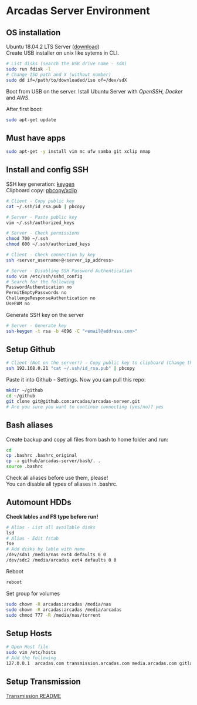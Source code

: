 # Arcadas Server Environment

## OS installation

Ubuntu 18.04.2 LTS Server ([download](https://ubuntu.com/download/server)) \
Create USB installer on unix like sytems in CLI.

```sh
# List disks (search the USB drive name - sdX)
sudo run fdisk -l
# Change ISO path and X (without number)
sudo dd if=/path/to/downloaded/iso of=/dev/sdX
```

Boot from USB on the server. Istall Ubuntu Server with *OpenSSH, Docker* and *AWS*.

After first boot:

```sh
sudo apt-get update
```

## Must have apps

```sh
sudo apt-get -y install vim mc ufw samba git xclip nmap
```

## Install and config SSH

SSH key generation: [keygen](https://www.ssh.com/ssh/keygen/) \
Clipboard copy: [pbcopy/xclip](https://programmer.help/blogs/terminal-copy-and-paste-xclip-clip-xsel-and-pbcopy-linux-mac-and-ubuntu.html)

```sh
# Client - Copy public key
cat ~/.ssh/id_rsa.pub | pbcopy
```

```sh
# Server - Paste public key
vim ~/.ssh/authorized_keys
```

```sh
# Server - Check permissions
chmod 700 ~/.ssh
chmod 600 ~/.ssh/authorized_keys
```

```sh
# Client - Check connection by key
ssh <server_username>@<server_ip_address>
```

```sh
# Server - Disabling SSH Password Authentication
sudo vim /etc/ssh/sshd_config
# Search for the following
PasswordAuthentication no
PermitEmptyPasswords no
ChallengeResponseAuthentication no
UsePAM no
```

Generate SSH key on the server

```sh
# Server - Generate key
ssh-keygen -t rsa -b 4096 -C "<email@address.com>"
```

## Setup Github

```sh
# Client (Not on the server!) - Copy public key to clipboard (Change the IP!)
ssh 192.168.0.21 "cat ~/.ssh/id_rsa.pub" | pbcopy
```

Paste it into Github - Settings. Now you can pull this repo:

```sh
mkdir ~/github
cd ~/github
git clone git@github.com:arcadas/arcadas-server.git
# Are you sure you want to continue connecting (yes/no)? yes
```

## Bash aliases

Create backup and copy all files from bash to home folder and run:

```sh
cd
cp .bashrc .bashrc_original
cp -a github/arcadas-server/bash/. .
source .bashrc
```

Check all aliases before use them, please! \
You can disable all types of aliases in .bashrc.

## Automount HDDs

__Check lables and FS type before run!__

```sh
# Alias - List all available disks
lsd
# Alias - Edit fstab
fse
# Add disks by lable with name
/dev/sda1 /media/nas ext4 defaults 0 0
/dev/sdc2 /media/arcadas ext4 defaults 0 0
```

Reboot
```sh
reboot
```

Set group for volumes
```sh
sudo chown -R arcadas:arcadas /media/nas
sudo chown -R arcadas:arcadas /media/arcadas
sudo chmod 777 -R /media/nas/torrent
```

## Setup Hosts

```sh
# Open Host file
sudo vim /etc/hosts
# Add the following
127.0.0.1  arcadas.com transmission.arcadas.com media.arcadas.com gitlab.arcadas.com cockpit.arcadas.com portainer.arcadas.com
```

## Setup Transmission

[Transmission README](transmission/README.md)
